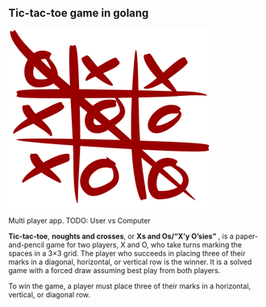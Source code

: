## Tic-tac-toe game in golang

![Tic-tac-toe](img/Tic_tac_toe.png)

Multi player app.
TODO: User vs Computer

**Tic-tac-toe**, **noughts and crosses**, or **Xs and Os/“X’y O’sies”** , is a paper-and-pencil game for two players, X and O, who take turns marking the spaces in a 3×3 grid. The player who succeeds in placing three of their marks in a diagonal, horizontal, or vertical row is the winner. It is a solved game with a forced draw assuming best play from both players.

To win the game, a player must place three of their marks in a horizontal, vertical, or diagonal row.

<!--
| -   | -   | -   |
| --- | --- | --- |
| -   | -   | -   |
-->
